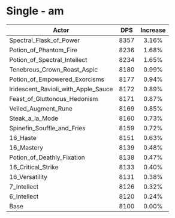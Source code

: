 # Single - am
| Actor | DPS | Increase |
|---|:---:|:---:|
|Spectral_Flask_of_Power|8357|3.16%|
|Potion_of_Phantom_Fire|8236|1.68%|
|Potion_of_Spectral_Intellect|8234|1.65%|
|Tenebrous_Crown_Roast_Aspic|8180|0.99%|
|Potion_of_Empowered_Exorcisms|8177|0.94%|
|Iridescent_Ravioli_with_Apple_Sauce|8172|0.89%|
|Feast_of_Gluttonous_Hedonism|8171|0.87%|
|Veiled_Augment_Rune|8169|0.85%|
|Steak_a_la_Mode|8160|0.73%|
|Spinefin_Souffle_and_Fries|8159|0.72%|
|16_Haste|8151|0.63%|
|16_Mastery|8139|0.48%|
|Potion_of_Deathly_Fixation|8138|0.47%|
|16_Critical_Strike|8133|0.40%|
|16_Versatility|8131|0.38%|
|7_Intellect|8126|0.32%|
|6_Intellect|8120|0.24%|
|Base|8100|0.00%|

